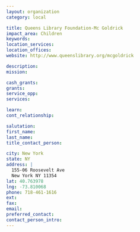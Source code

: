 ```yaml
---
layout: organization
category: local

title: Queens Library Foundation-Mc Goldrick
impact_area: Children
keywords: 
location_services: 
location_offices: 
website: http://www.queenslibrary.org/mcgoldrick

description: 
mission: 

cash_grants: 
grants: 
service_opp: 
services: 

learn: 
cont_relationship: 

salutation: 
first_name: 
last_name: 
title_contact_person: 

city: New York
state: NY
address: |
  155-06 Roosevelt Ave  
  New York NY 11354
lat: 40.763978
lng: -73.810068
phone: 718-461-1616
ext: 
fax: 
email: 
preferred_contact: 
contact_person_intro: 
---
```

